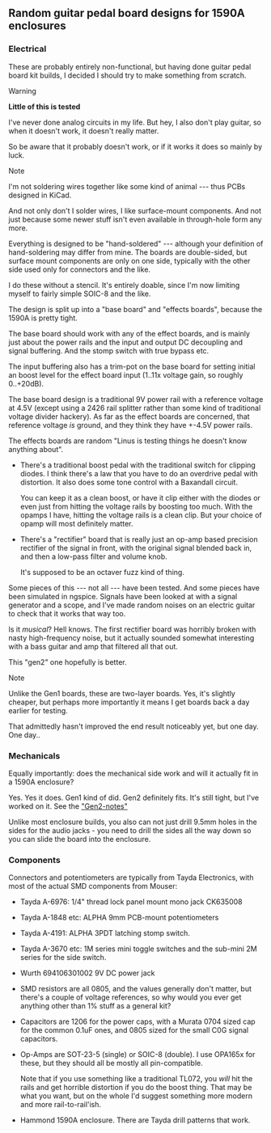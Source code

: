 ## Random guitar pedal board designs for 1590A enclosures

### Electrical

These are probably entirely non-functional, but having done guitar pedal
board kit builds, I decided I should try to make something from scratch.

> [!WARNING]
> **Little of this is tested**
>
> I've never done analog circuits in my life.  But hey, I also
> don't play guitar, so when it doesn't work, it doesn't really
> matter.
>
> So be aware that it probably doesn't work, or if it works it
> does so mainly by luck.

> [!NOTE]
> I'm not soldering wires together like some kind of animal ---
> thus PCBs designed in KiCad.
>
> And not only don't I solder wires, I like surface-mount
> components.  And not just because some newer stuff isn't
> even available in through-hole form any more.
>
> Everything is designed to be "hand-soldered" --- although
> your definition of hand-soldering may differ from mine. The
> boards are double-sided, but surface mount components are
> only on one side, typically with the other side used only
> for connectors and the like.
>
> I do these without a stencil. It's entirely doable, since I'm
> now limiting myself to fairly simple SOIC-8 and the like.

The design is split up into a "base board" and "effects boards", because
the 1590A is pretty tight.

The base board should work with any of the effect boards, and is mainly
just about the power rails and the input and output DC decoupling and
signal buffering. And the stomp switch with true bypass etc.

The input buffering also has a trim-pot on the base board for setting
initial an boost level for the effect board input (1..11x voltage gain,
so roughly 0..+20dB).

The base board design is a traditional 9V power rail with a reference
voltage at 4.5V (except using a 2426 rail splitter rather than some kind
of traditional voltage divider hackery).  As far as the effect boards
are concerned, that reference voltage *is* ground, and they think they
have +-4.5V power rails.

The effects boards are random "Linus is testing things he doesn't know
anything about".

 - There's a traditional boost pedal with the traditional switch for
   clipping diodes. I think there's a law that you have to do an
   overdrive pedal with distortion. It also does some tone control with
   a Baxandall circuit.

   You can keep it as a clean boost, or have it clip either with the
   diodes or even just from hitting the voltage rails by boosting too
   much. With the opamps I have, hitting the voltage rails is a clean
   clip. But your choice of opamp will most definitely matter.

 - There's a "rectifier" board that is really just an op-amp based
   precision rectifier of the signal in front, with the original signal
   blended back in, and then a low-pass filter and volume knob.

   It's supposed to be an octaver fuzz kind of thing.

Some pieces of this --- not all --- have been tested.  And some pieces
have been simulated in ngspice.  Signals have been looked at with a
signal generator and a scope, and I've made random noises on an electric
guitar to check that it works that way too.

Is it *musical*? Hell knows.  The first rectifier board was horribly
broken with nasty high-frequency noise, but it actually sounded somewhat
interesting with a bass guitar and amp that filtered all that out.

This "gen2" one hopefully is better.

> [!NOTE]
> Unlike the Gen1 boards, these are two-layer boards. Yes, it's slightly
> cheaper, but perhaps more importantly it means I get boards back a day
> earlier for testing.
>
> That admittedly hasn't improved the end result noticeably yet, but one
> day. One day..

### Mechanicals

Equally importantly: does the mechanical side work and will it actually
fit in a 1590A enclosure?

Yes.  Yes it does.  Gen1 kind of did.  Gen2 definitely fits.  It's still
tight, but I've worked on it. See the ["Gen2-notes"](/Gen2-notes.md)

Unlike most enclosure builds, you also can not just drill 9.5mm holes in
the sides for the audio jacks - you need to drill the sides all the way
down so you can slide the board into the enclosure.

### Components

Connectors and potentiometers are typically from Tayda Electronics,
with most of the actual SMD components from Mouser:

 - Tayda A-6976: 1/4" thread lock panel mount mono jack CK635008

 - Tayda A-1848 etc: ALPHA 9mm PCB-mount potentiometers

 - Tayda A-4191: ALPHA 3PDT latching stomp switch.

 - Tayda A-3670 etc: 1M series mini toggle switches and the sub-mini 2M
   series for the side switch.

 - Wurth 694106301002 9V DC power jack

 - SMD resistors are all 0805, and the values generally don't matter,
   but there's a couple of voltage references, so why would you ever get
   anything other than 1% stuff as a general kit?

 - Capacitors are 1206 for the power caps, with a Murata 0704 sized cap
   for the common 0.1uF ones, and 0805 sized for the small C0G signal
   capacitors.

 - Op-Amps are SOT-23-5 (single) or SOIC-8 (double). I use OPA165x for
   these, but they should all be mostly all pin-compatible.

   Note that if you use something like a traditional TL072, you *will*
   hit the rails and get horrible distortion if you do the boost thing.
   That may be what you want, but on the whole I'd suggest something
   more modern and more rail-to-rail'ish.

 - Hammond 1590A enclosure. There are Tayda drill patterns that work.
